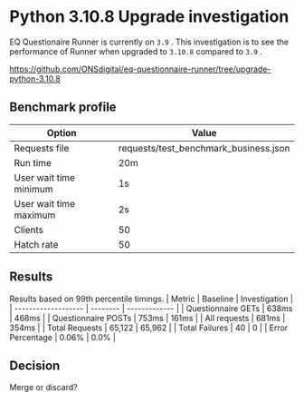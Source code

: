 # Python 3.10.8 Upgrade investigation

EQ Questionaire Runner is currently on `3.9` .
This investigation is to see the performance of Runner when upgraded to `3.10.8` compared to `3.9` .

https://github.com/ONSdigital/eq-questionnaire-runner/tree/upgrade-python-3.10.8

## Benchmark profile

| Option | Value |
|--------|-------|
| Requests file | requests/test_benchmark_business.json|
| Run time | 20m |
| User wait time minimum | 1s |
| User wait time maximum | 2s |
| Clients | 50 |
| Hatch rate | 50 |

## Results

Results based on 99th percentile timings.
| Metric              | Baseline | Investigation |
| ------------------- | -------- | ------------- |
| Questionnaire GETs  | 638ms    | 468ms         |
| Questionnaire POSTs | 753ms    | 161ms         |
| All requests        | 681ms    | 354ms         |
| Total Requests      | 65,122   | 65,962        |
| Total Failures      | 40       | 0             |
| Error Percentage    | 0.06%    | 0.0%          |

## Decision

Merge or discard?
